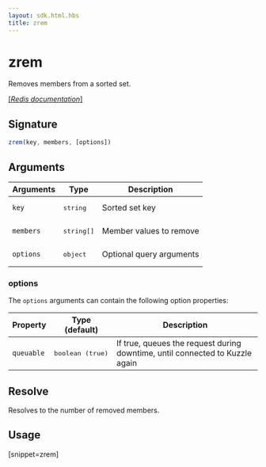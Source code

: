```yaml
---
layout: sdk.html.hbs
title: zrem
---
```


# zrem

Removes members from a sorted set.

[[_Redis documentation_]](https://redis.io/commands/zrem)

## Signature

```js
zrem(key, members, [options])

```

## Arguments

| Arguments    | Type    | Description |
|--------------|---------|-------------|
| `key` | <pre>string</pre> | Sorted set key |
| `members` | <pre>string[]</pre> | Member values to remove |
| ``options`` | <pre>object</pre> | Optional query arguments |

### options

The `options` arguments can contain the following option properties:

| Property   | Type (default)   | Description                       |
| ---------- | ------- | --------------------------------- |
| `queuable` | <pre>boolean (true)</pre> | If true, queues the request during downtime, until connected to Kuzzle again |

## Resolve

Resolves to the number of removed members.

## Usage

[snippet=zrem]
